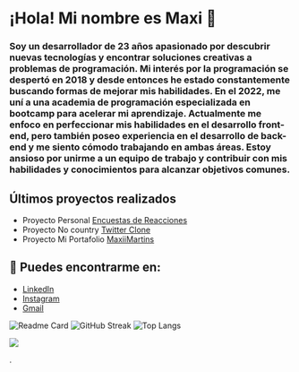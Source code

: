 # ¡Hola! Mi nombre es Maxi 👋

### Soy un desarrollador de 23 años apasionado por descubrir nuevas tecnologías y encontrar soluciones creativas a problemas de programación. Mi interés por la programación se despertó en 2018 y desde entonces he estado constantemente buscando formas de mejorar mis habilidades. En el 2022, me uní a una academia de programación especializada en bootcamp para acelerar mi aprendizaje. Actualmente me enfoco en perfeccionar mis habilidades en el desarrollo front-end, pero también poseo experiencia en el desarrollo de back-end y me siento cómodo trabajando en ambas áreas. Estoy ansioso por unirme a un equipo de trabajo y contribuir con mis habilidades y conocimientos para alcanzar objetivos comunes.

## Últimos proyectos realizados
- Proyecto Personal [Encuestas de Reacciones](https://encuestas-de-reacciones.vercel.app/)
- Proyecto No country [Twitter Clone](https://twitter-nocountry-production.up.railway.app/)
- Proyecto Mi Portafolio [MaxiiMartins](https://maxiimartins.vercel.app/)

## 🔗 Puedes encontrarme en:

- [LinkedIn](https://www.linkedin.com/in/maxiimartins/)
- [Instagram](https://www.instagram.com/maxii.martins/)
- []()<a href ="mailto:maximartins45@gmail.com" target="_blank">Gmail</a>

![Readme Card](https://github-readme-stats.vercel.app/api/?username=MaxiiMartins&repo=github-readme-stats&count_private=true&show_icons=true&theme=merko)
![GitHub Streak](https://streak-stats.demolab.com?user=MaxiiMartins&theme=merko&date_format=j%20M%5B%20Y%5D)
![Top Langs](https://github-readme-stats.vercel.app/api/top-langs/?username=MaxiiMartins&theme=merko&layout=compact)

[![](https://visitcount.itsvg.in/api?id=MaxiiMartins&label=Profile%20Views&color=3&icon=5&pretty=true)](https://visitcount.itsvg.in)

.